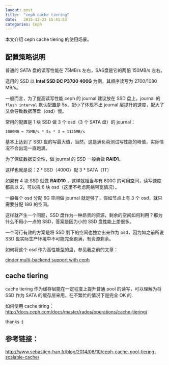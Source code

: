 ```yaml
---
layout: post
title:  "ceph cache tiering"
date:   2015-12-23 15:41:53
categories: Ceph
---
```


本文介绍 ceph cache tiering 的使用场景。

## 配置策略说明

普通的 SATA 盘的读写性能在 75MB/s 左右，SAS盘是它的两倍 150MB/s 左右。

选用的 SSD 以 **Intel SSD DC P3700 400G** 为例，其顺序读写为 2700/1080 MB/s。

一般而言，为了提高读写性能 ceph 的 journal 建议放在 SSD 盘上，journal 的 `flush interval` 默认配置是 5s，配小了体现不出 journal 层提升的速度，配大了又会导致数据落盘（osd）慢。

常用的配置是 1 块 SSD 做 3 个 osd（3 个 SATA 盘）的 journal：

```
1080MB ≈ 75MB/s * 5s * 3 = 1125MB/s
```

基本上达到了 SSD 盘的写最大值，当然，这是满负荷测试写性能的峰值，实际情况不会出现一直跑满。

为了保证数据安全性，做 journal 的 SSD 一般会做 **RAID1**。

这样也就是说：2 * SSD（400G）配 3 * SATA（1T）

如果有 4 块 SSD 就做 **RAID10** ，这样就相当与有 800G 的可用空间，读写速度都乘以 2，可以抗 6 块 osd（这里不考虑网络带宽情况）。

一般每个 osd 分配 6G 空间做 journal 就足够了，假如节点上有 3 个 osd，就只需要分配 18G 的空间。

这样就产生一个问题，SSD 盘作为一种昂贵的资源，剩余的空间如何利用？那为什么不用小一点的 SSD，答案是因为小的 SSD 盘性能上差很多。

一个可行有效的方案是将 SSD 剩下的空间也独立出来作为 osd，因为如之前所说 SSD 盘实际生产环境中不可能完全跑满，有资源剩余。

如何将这个 osd 作为高性能型的盘，参见我之前的文章：

[cinder multi-backend support with ceph](https://zhengtianbao.com/ceph/cinder/2014/12/22/cinder-multi-backend-support-with-ceph.html)

## cache tiering

cache tiering 作为缓存层能在一定程度上提升普通 pool 的读写，可以理解为将 SSD 作为 SATA 的缓存层来用，在不繁忙的情况下是完全 OK 的.

如何使用 cache tiring：<http://docs.ceph.com/docs/master/rados/operations/cache-tiering/>

thanks :)

## 参考链接：

<http://www.sebastien-han.fr/blog/2014/06/10/ceph-cache-pool-tiering-scalable-cache/>

